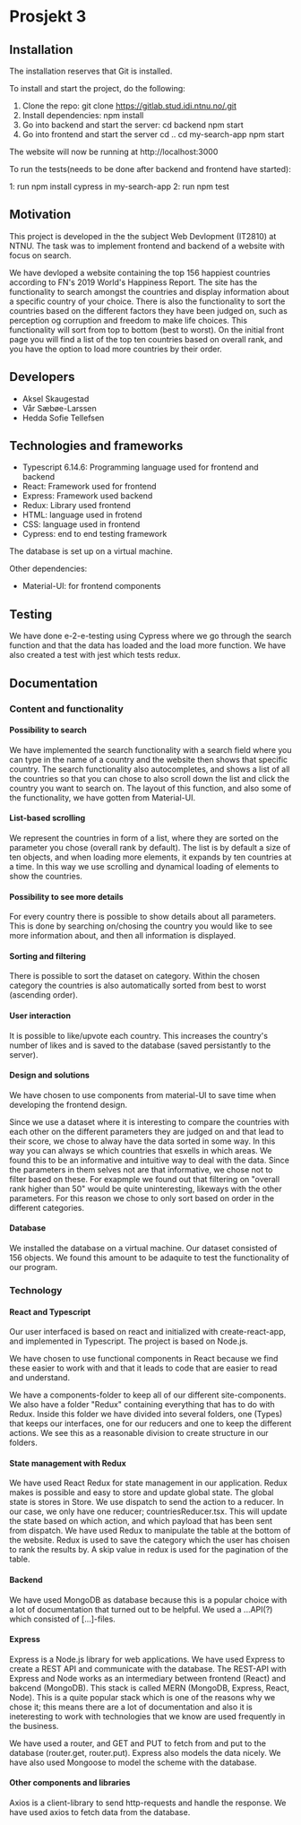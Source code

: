 # Prosjekt 3

## Installation 
The installation reserves that Git is installed. 

To install and start the project, do the following:


1. Clone the repo: 
 git clone https://gitlab.stud.idi.ntnu.no/.git
2. Install dependencies:
 npm install 
3. Go into backend and start the server: cd backend
npm start
4. Go into frontend and start the server 
 cd ..
cd my-search-app
npm start

The website will now be running at http://localhost:3000

To run the tests(needs to be done after backend and frontend have started):

1: run npm install cypress in my-search-app
2: run npm test


## Motivation 
This project is developed in the the subject Web Devlopment (IT2810) at NTNU. The task was to implement frontend and backend of a website with focus on search. 

We have devloped a website containing the top 156 happiest countries according to FN's 2019 World's Happiness Report. The site has the functionality to search amongst the countries and 
display information about a specific country of your choice. There is also the functionality to sort the countries based on the different factors they have been judged on, such as 
perception og corruption and freedom to make life choices. This functionality will sort from top to bottom (best to worst). On the initial front page you will find a list 
of the top ten countries based on overall rank, and you have the option to load more countries by their order.


## Developers 
- Aksel Skaugestad 
- Vår Sæbøe-Larssen
- Hedda Sofie Tellefsen


## Technologies and frameworks
- Typescript 6.14.6: Programming language used for frontend and backend 
- React: Framework used for frontend 
- Express: Framework used backend 
- Redux: Library used frontend 
- HTML: language used in frotend 
- CSS: language used in frontend 
- Cypress: end to end testing framework

The database is set up on a virtual machine.

Other dependencies: 
- Material-UI: for frontend components 


## Testing 
We have done e-2-e-testing using Cypress where we go through the search function and that the data has loaded and the load more function.
We have also created a test with jest which tests redux.


## Documentation 
### Content and functionality

#### Possibility to search 
We have implemented the search functionality with a search field where you can type in the name of a country and the website then shows that 
specific country. The search functionality also autocompletes, and shows a list of all the countries so that you can chose to also scroll down the list 
and click the country you want to search on. The layout of this function, and also some of the functionality, we have gotten from Material-UI.

#### List-based scrolling 
We represent the countries in form of a list, where they are sorted on the parameter you chose (overall rank by default). The list is by default a size of ten objects, and when 
loading more elements, it expands by ten countries at a time. In this way we use scrolling and dynamical loading of elements to show the countries.

#### Possibility to see more details
For every country there is possible to show details about all parameters. This is done by searching on/chosing the country you would like to see more information about, and then 
all information is displayed. 

#### Sorting and filtering
There is possible to sort the dataset on category. Within the chosen category the countries is also automatically sorted from best to worst (ascending order). 


#### User interaction
It is possible to like/upvote each country. This increases the country's number of likes and is saved to the database (saved persistantly to the server). 

#### Design and solutions 

We have chosen to use components from material-UI to save time when developing the frontend design. 

Since we use a dataset where it is interesting to compare the countries with each other on the different parameters they are judged on and that lead to their score, we chose to alway 
have the data sorted in some way. In this way you can always se which countries that esxells in which areas. We found this to be an informative and intuitive way to deal 
with the data. Since the parameters in them selves not are that informative, we chose not to filter based on these. For exapmple we found out that filtering on "overall rank
higher than 50" would be quite uninteresting, likeways with the other parameters. For this reason we chose to only sort based on order in the different categories. 

#### Database 
We installed the database on a virtual machine. Our dataset consisted of 156 objects. We found this amount to be adaquite to test the functionality of our program.



### Technology

#### React and Typescript 
Our user interfaced is based on react and initialized with create-react-app, and implemented in Typescript. The project is based on Node.js.

We have chosen to use functional components in React because we find these easier to work with and that it leads to code that are easier to read and understand. 

We have a components-folder to keep all of our different site-components. We also have a folder "Redux" containing everything that has to do with Redux. Inside this folder we have divided into several folders, one (Types) that keeps our 
interfaces, one for our reducers and one  to keep the different actions. We see this as a reasonable division to create structure in our folders. 

#### State management with Redux 
We have used React Redux for state management in our application. Redux makes is possible and easy to store and update global state. The global state is stores in Store. We use dispatch to send the action to a reducer. In our case, we only have one reducer; 
countriesReducer.tsx. This will update the state based on which action, and which payload that has been sent from dispatch. We have used Redux to manipulate the table at the bottom of the website. Redux is used to save the category which the user has choisen to rank the results by.
A skip value in redux is used for the pagination of the table.


#### Backend 
We have used MongoDB as database because this is a popular choice with a lot of documentation that turned out to be helpful. We used a ...API(?) which consisted of [...]-files.


#### Express 
Express is a Node.js library for web applications. We have used Express to create a REST API and communicate with the database. The REST-API with Express and Node works
as an intermediary between frontend (React) and bakcend (MongoDB). This stack is called MERN (MongoDB, Express, React, Node). This is a quite popular stack which is one of the reasons 
why we chose it; this means there are a lot of documentation and also it is ineteresting to work with technologies that we know are used frequently in the business. 

We have used a router, and GET and PUT to fetch from and put to the database (router.get, router.put). Express also models the data nicely. We have also used Mongoose to model the scheme
with the database. 

#### Other components and libraries 
Axios is a client-library to send http-requests and handle the response. We have used axios to fetch data from the database.







